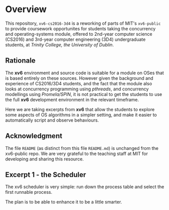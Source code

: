 # Overview

This repository, `xv6-cs2016-3d4` is a reworking of parts of MIT's `xv6-public` to provide coursework opportunites for students taking the concurrency and operating-systems module,
offered to 2nd-year computer science \(CS2016) and 3rd-year computer engineering (3D4) undergraduate students, at *Trinity College, the University of Dublin*.

## Rationale

The **xv6** environment and source code is suitable for a module on OSes that is based entirely on these sources. However given the background and experience of CS2016/3D4 students, and the fact that the module also looks at concurrency programming using *pthreads*, and concurrency modellings using *Promela/SPIN*, it is not practical to get the students to use the full **xv6** development environment in the relevant timeframe.

Here we are taking excerpts from **xv6** that allow the students to explore some aspects of OS algorithms
in a simpler setting, and make it easier to automatically script and observe behaviours.

## Acknowledgment
The file `README` (as distinct from this file `README.md`) is unchanged from the xv6-public repo. We are very grateful to the teaching staff at MIT for developing and sharing this resource.

## Excerpt 1 - the Scheduler

The xv6 scheduler is very simple: run down the process table and select the first runnable process.

The plan is to be able to enhance it to be a little smarter.